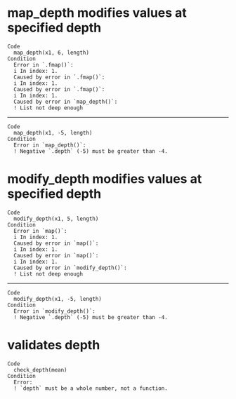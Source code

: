 # map_depth modifies values at specified depth

    Code
      map_depth(x1, 6, length)
    Condition
      Error in `.fmap()`:
      i In index: 1.
      Caused by error in `.fmap()`:
      i In index: 1.
      Caused by error in `.fmap()`:
      i In index: 1.
      Caused by error in `map_depth()`:
      ! List not deep enough

---

    Code
      map_depth(x1, -5, length)
    Condition
      Error in `map_depth()`:
      ! Negative `.depth` (-5) must be greater than -4.

# modify_depth modifies values at specified depth

    Code
      modify_depth(x1, 5, length)
    Condition
      Error in `map()`:
      i In index: 1.
      Caused by error in `map()`:
      i In index: 1.
      Caused by error in `map()`:
      i In index: 1.
      Caused by error in `modify_depth()`:
      ! List not deep enough

---

    Code
      modify_depth(x1, -5, length)
    Condition
      Error in `modify_depth()`:
      ! Negative `.depth` (-5) must be greater than -4.

# validates depth

    Code
      check_depth(mean)
    Condition
      Error:
      ! `depth` must be a whole number, not a function.

